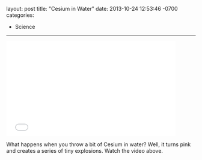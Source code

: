layout: post
title:  "Cesium in Water"
date:   2013-10-24 12:53:46 -0700
categories:
  - Science
---

<iframe class="embedly-embed" src="//cdn.embedly.com/widgets/media.html?src=https%3A%2F%2Fwww.youtube.com%2Fembed%2F_zPH0rdZrJY%3Ffeature%3Doembed&url=https%3A%2F%2Fwww.youtube.com%2Fwatch%3Fv%3D_zPH0rdZrJY&image=https%3A%2F%2Fi.ytimg.com%2Fvi%2F_zPH0rdZrJY%2Fhqdefault.jpg&key=d815972c91e546edb5d2d02e509f8b1c&type=text%2Fhtml&schema=youtube" width="450" height="253" scrolling="no" frameborder="0" allowfullscreen></iframe>

What happens when you throw a bit of Cesium in water? Well, it turns pink and creates a series of tiny explosions. Watch the video above.
